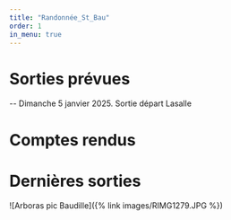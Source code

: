 ```yaml
---
title: "Randonnée_St_Bau"
order: 1
in_menu: true
---
```

# Sorties prévues
 -- Dimanche 5 janvier 2025. Sortie départ Lasalle

# Comptes rendus
# Dernières sorties
![Arboras pic Baudille]({% link images/RIMG1279.JPG %}) 